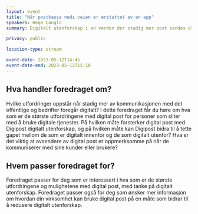 ```yaml
---
layout: event
title: "Når postkassa nedi veien er erstattet av en app" 
speakers: Hege Langlo
summary: Digitalt utenforskap i en verden der stadig mer post sendes digitalt i stedet for fysisk. (ny tid)

privacy: public

location-type: stream

event-date: 2023-05-12T14:45
event-date-end: 2023-05-12T15:10
---
```

## Hva handler foredraget om?
Hvilke utfordringer oppstår når stadig mer av kommunikasjonen med det offentlige og bedrifter foregår digitalt? I dette foredraget får du høre om hva som er de største utfordringene med digital post for personer som sliter med å bruke digitale tjenester. På hvilken måte forsterker digital post med Digipost digitalt utenforskap, og på hvilken måte kan Digipost bidra til å tette gapet mellom de som er digitalt innenfor og de som digitalt utenfor? Hva er det viktig at avsendere av digital post er oppmerksomme på når de kommuniserer med sine kunder eller brukere?

## Hvem passer foredraget for?
Foredraget passer for deg som er interessert i hva som er de største utfordringene og mulighetene med digital post, med tanke på digitalt utenforskap. Foredraget passer også for deg som ønsker mer informasjon om hvordan din virksomhet kan bruke digital post på en måte som bidrar til å redusere digitalt utenforskap.
